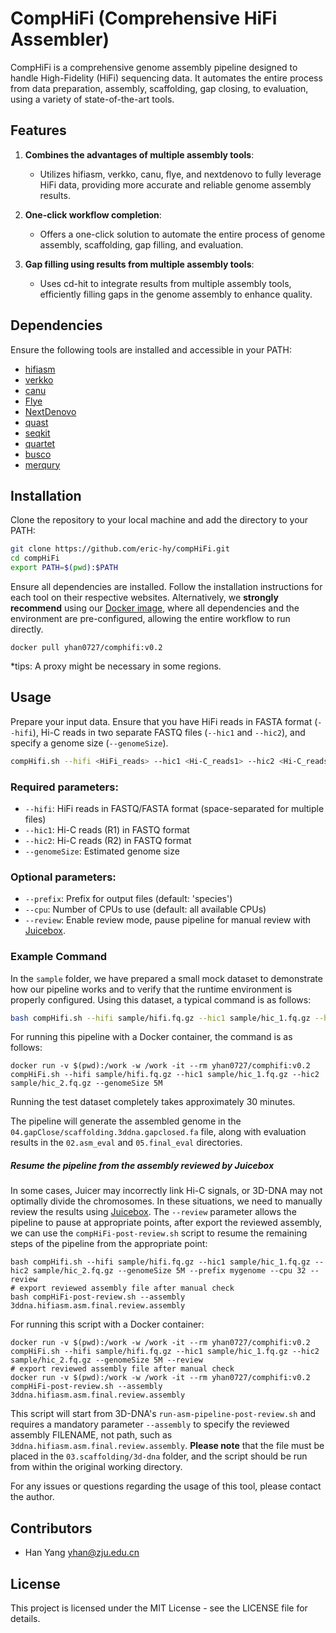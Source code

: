 
# CompHiFi (Comprehensive HiFi Assembler)

CompHiFi is a comprehensive genome assembly pipeline designed to handle High-Fidelity (HiFi) sequencing data. It automates the entire process from data preparation, assembly, scaffolding, gap closing, to evaluation, using a variety of state-of-the-art tools.

## Features

1. **Combines the advantages of multiple assembly tools**:
    - Utilizes hifiasm, verkko, canu, flye, and nextdenovo to fully leverage HiFi data, providing more accurate and reliable genome assembly results.

2. **One-click workflow completion**:
    - Offers a one-click solution to automate the entire process of genome assembly, scaffolding, gap filling, and evaluation.

3. **Gap filling using results from multiple assembly tools**:
    - Uses cd-hit to integrate results from multiple assembly tools, efficiently filling gaps in the genome assembly to enhance quality.

## Dependencies

Ensure the following tools are installed and accessible in your PATH:

- [hifiasm](https://github.com/chhylp123/hifiasm)
- [verkko](https://github.com/marbl/verkko)
- [canu](https://github.com/marbl/canu)
- [Flye](https://github.com/mikolmogorov/Flye)
- [NextDenovo](https://github.com/Nextomics/NextDenovo)
- [quast](https://github.com/ablab/quast)
- [seqkit](https://github.com/shenwei356/seqkit)
- [quartet](https://github.com/aaranyue/quarTeT)
- [busco](https://gitlab.com/ezlab/busco)
- [merqury](https://github.com/marbl/merqury)

## Installation

Clone the repository to your local machine and add the directory to your PATH:

```bash
git clone https://github.com/eric-hy/compHiFi.git
cd compHiFi
export PATH=$(pwd):$PATH
```

Ensure all dependencies are installed. Follow the installation instructions for each tool on their respective websites. Alternatively, we **strongly recommend** using our [Docker image](https://hub.docker.com/r/yhan0727/comphifi), where all dependencies and the environment are pre-configured, allowing the entire workflow to run directly.

```shell
docker pull yhan0727/comphifi:v0.2
```

*tips: A proxy might be necessary in some regions.



## Usage

Prepare your input data. Ensure that you have HiFi reads in FASTA format (`--hifi`), Hi-C reads in two separate FASTQ files (`--hic1` and `--hic2`), and specify a genome size (`--genomeSize`).

```bash
compHifi.sh --hifi <HiFi_reads> --hic1 <Hi-C_reads1> --hic2 <Hi-C_reads2> --genomeSize <genome_size> [--prefix <prefix>] [--cpu <num_cpus>] [--review]
```

### Required parameters:
- `--hifi`: HiFi reads in FASTQ/FASTA format (space-separated for multiple files)
- `--hic1`: Hi-C reads (R1) in FASTQ format
- `--hic2`: Hi-C reads (R2) in FASTQ format
- `--genomeSize`: Estimated genome size

### Optional parameters:
- `--prefix`: Prefix for output files (default: 'species')
- `--cpu`: Number of CPUs to use (default: all available CPUs)
- `--review`: Enable review mode, pause pipeline for manual review with [Juicebox](https://github.com/aidenlab/Juicebox).

### Example Command

In the `sample` folder, we have prepared a small mock dataset to demonstrate how our pipeline works and to verify that the runtime environment is properly configured. Using this dataset, a typical command is as follows:

```bash
bash compHifi.sh --hifi sample/hifi.fq.gz --hic1 sample/hic_1.fq.gz --hic2 sample/hic_2.fq.gz --genomeSize 5M --prefix mygenome --cpu 32
```

For running this pipeline with a Docker container, the command is as follows:

```shell
docker run -v $(pwd):/work -w /work -it --rm yhan0727/comphifi:v0.2 compHiFi.sh --hifi sample/hifi.fq.gz --hic1 sample/hic_1.fq.gz --hic2 sample/hic_2.fq.gz --genomeSize 5M
```

Running the test dataset completely takes approximately 30 minutes.

The pipeline will generate the assembled genome in the `04.gapClose/scaffolding.3ddna.gapclosed.fa` file, along with evaluation results in the `02.asm_eval` and `05.final_eval` directories.



##### Resume the pipeline from the assembly reviewed by Juicebox

In some cases, Juicer may incorrectly link Hi-C signals, or 3D-DNA may not optimally divide the chromosomes. In these situations, we need to manually review the results using [Juicebox](https://github.com/aidenlab/Juicebox). The `--review` parameter allows the pipeline to pause at appropriate points, after export the reviewed assembly, we can use the `compHiFi-post-review.sh` script to resume the remaining steps of the pipeline from the appropriate point:

```shell
bash compHifi.sh --hifi sample/hifi.fq.gz --hic1 sample/hic_1.fq.gz --hic2 sample/hic_2.fq.gz --genomeSize 5M --prefix mygenome --cpu 32 --review
# export reviewed assembly file after manual check
bash compHiFi-post-review.sh --assembly 3ddna.hifiasm.asm.final.review.assembly
```

For running this script with a Docker container:

```shell
docker run -v $(pwd):/work -w /work -it --rm yhan0727/comphifi:v0.2 compHiFi.sh --hifi sample/hifi.fq.gz --hic1 sample/hic_1.fq.gz --hic2 sample/hic_2.fq.gz --genomeSize 5M --review
# export reviewed assembly file after manual check
docker run -v $(pwd):/work -w /work -it --rm yhan0727/comphifi:v0.2 compHiFi-post-review.sh --assembly 3ddna.hifiasm.asm.final.review.assembly
```



This script will start from 3D-DNA's `run-asm-pipeline-post-review.sh` and requires a mandatory parameter `--assembly` to specify the reviewed assembly FILENAME, not path, such as `3ddna.hifiasm.asm.final.review.assembly`. **Please note** that the file must be placed in the `03.scaffolding/3d-dna` folder, and the script should be run from within the original working directory.



For any issues or questions regarding the usage of this tool, please contact the author.

## Contributors

- Han Yang <yhan@zju.edu.cn>

## License

This project is licensed under the MIT License - see the LICENSE file for details.

